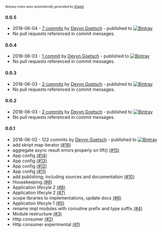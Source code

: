 <sup><sup>*Release notes were automatically generated by [Shipkit](http://shipkit.org/)*</sup></sup>

#### 0.0.5
 - 2018-06-04 - [7 commits](https://github.com/playwrigkt/skript/compare/v0.0.4...v0.0.5) by [Devyn Goetsch](https://github.com/dgoetsch) - published to [![Bintray](https://img.shields.io/badge/Bintray-0.0.5-green.svg)](https://bintray.com/playwrigkt/skript/skript/0.0.5)
 - No pull requests referenced in commit messages.

#### 0.0.4
 - 2018-06-03 - [1 commit](https://github.com/dgoetsch/skript/compare/v0.0.3...v0.0.4) by [Devyn Goetsch](https://github.com/dgoetsch) - published to [![Bintray](https://img.shields.io/badge/Bintray-0.0.4-green.svg)](https://bintray.com/playwrigkt/skript/skript/0.0.4)
 - No pull requests referenced in commit messages.

#### 0.0.3
 - 2018-06-03 - [2 commits](https://github.com/dgoetsch/skript/compare/v0.0.2...v0.0.3) by [Devyn Goetsch](https://github.com/dgoetsch) - published to [![Bintray](https://img.shields.io/badge/Bintray-0.0.3-green.svg)](https://bintray.com/playwrigkt/skript/skript/0.0.3)
 - No pull requests referenced in commit messages.

#### 0.0.2
 - 2018-06-03 - [2 commits](https://github.com/dgoetsch/skript/compare/v0.0.1...v0.0.2) by [Devyn Goetsch](https://github.com/dgoetsch) - published to [![Bintray](https://img.shields.io/badge/Bintray-0.0.2-green.svg)](https://bintray.com/playwrigkt/skript/skript/0.0.2)
 - No pull requests referenced in commit messages.

#### 0.0.1
 - 2018-06-02 - 122 commits by [Devyn Goetsch](https://github.com/dgoetsch) - published to [![Bintray](https://img.shields.io/badge/Bintray-0.0.1-green.svg)](https://bintray.com/playwrigkt/skript/skript/0.0.1)
 - add skript map iterator [(#16)](https://github.com/dgoetsch/skript/pull/16)
 - aggregate  async result errors properly on lift() [(#15)](https://github.com/dgoetsch/skript/pull/15)
 - App config [(#14)](https://github.com/dgoetsch/skript/pull/14)
 - App config [(#13)](https://github.com/dgoetsch/skript/pull/13)
 - App config [(#12)](https://github.com/dgoetsch/skript/pull/12)
 - App config [(#11)](https://github.com/dgoetsch/skript/pull/11)
 - add publishing; including sources and documentation [(#10)](https://github.com/dgoetsch/skript/pull/10)
 - Housekeeping [(#9)](https://github.com/dgoetsch/skript/pull/9)
 - Application lifecyle 2 [(#8)](https://github.com/dgoetsch/skript/pull/8)
 - Application lifecyle 2 [(#7)](https://github.com/dgoetsch/skript/pull/7)
 - scope libraries to implementations, update docs [(#6)](https://github.com/dgoetsch/skript/pull/6)
 - Application lifecyle 1 [(#5)](https://github.com/dgoetsch/skript/pull/5)
 - rename impl modules with coroutine prefix and type suffix [(#4)](https://github.com/dgoetsch/skript/pull/4)
 - Module restructure [(#3)](https://github.com/dgoetsch/skript/pull/3)
 - Http consumer [(#2)](https://github.com/dgoetsch/skript/pull/2)
 - Http consumer experimental [(#1)](https://github.com/dgoetsch/skript/pull/1)
